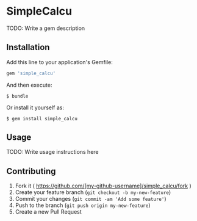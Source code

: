 # SimpleCalcu

TODO: Write a gem description

## Installation

Add this line to your application's Gemfile:

```ruby
gem 'simple_calcu'
```

And then execute:

    $ bundle

Or install it yourself as:

    $ gem install simple_calcu

## Usage

TODO: Write usage instructions here

## Contributing

1. Fork it ( https://github.com/[my-github-username]/simple_calcu/fork )
2. Create your feature branch (`git checkout -b my-new-feature`)
3. Commit your changes (`git commit -am 'Add some feature'`)
4. Push to the branch (`git push origin my-new-feature`)
5. Create a new Pull Request
